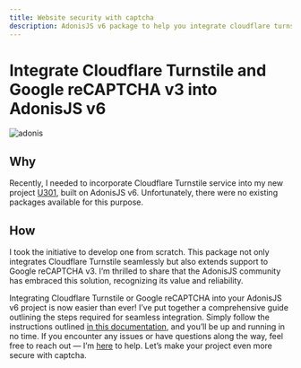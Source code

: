 ```yaml
---
title: Website security with captcha
description: AdonisJS v6 package to help you integrate cloudflare turnstile and google recaptcha v3 easily.
---
```



# Integrate Cloudflare Turnstile and Google reCAPTCHA v3 into AdonisJS v6

![adonis](/images/adonis.png)

## Why
Recently, I needed to incorporate Cloudflare Turnstile service into my new project [U301](https://u301.com/), built on AdonisJS v6. Unfortunately, there were no existing packages available for this purpose. 

## How
I took the initiative to develop one from scratch. This package not only integrates Cloudflare Turnstile seamlessly but also extends support to Google reCAPTCHA v3. I’m thrilled to share that the AdonisJS community has embraced this solution, recognizing its value and reliability.

Integrating Cloudflare Turnstile or Google reCAPTCHA into your AdonisJS v6 project is now easier than ever! I’ve put together a comprehensive guide outlining the steps required for seamless integration. Simply follow the instructions outlined [in this documentation](https://packages.adonisjs.com/packages/adonis-captcha-guard), and you’ll be up and running in no time. If you encounter any issues or have questions along the way, feel free to reach out — I’m [here](https://github.com/monojson/adonis-captcha-guard/issues) to help. Let’s make your project even more secure with captcha.